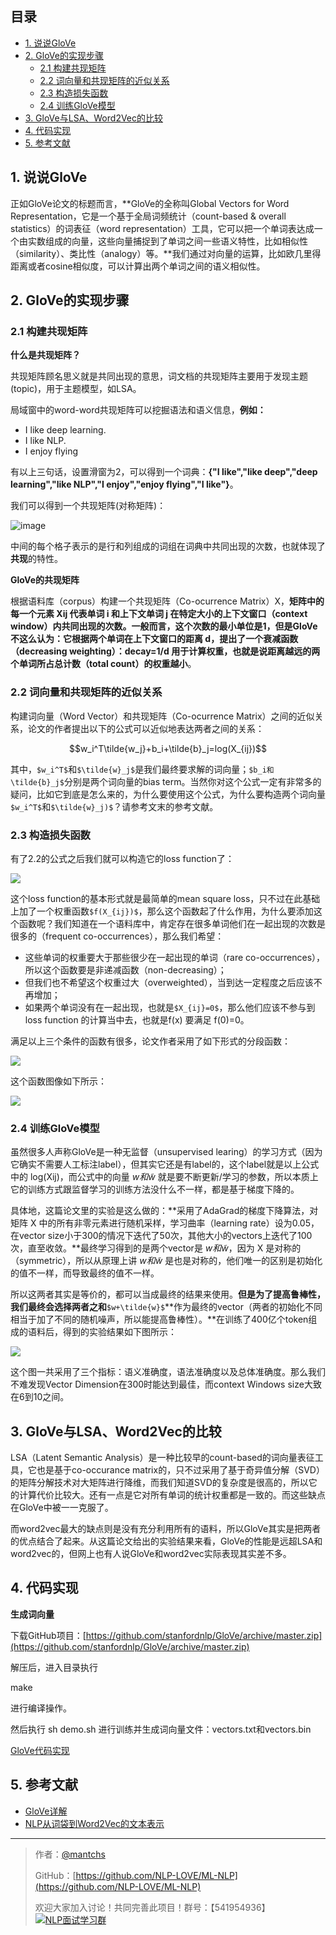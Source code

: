 ## 目录
- [1. 说说GloVe](#1-说说glove)
- [2. GloVe的实现步骤](#2-glove的实现步骤)
  - [2.1 构建共现矩阵](#21-构建共现矩阵)
  - [2.2 词向量和共现矩阵的近似关系](#22-词向量和共现矩阵的近似关系)
  - [2.3 构造损失函数](#23-构造损失函数)
  - [2.4 训练GloVe模型](#24-训练glove模型)
- [3. GloVe与LSA、Word2Vec的比较](#3-glove与lsaword2vec的比较)
- [4. 代码实现](https://github.com/NLP-LOVE/ML-NLP/blob/master/NLP/16.3%20GloVe/GloVe.ipynb)
- [5. 参考文献](#5-参考文献)

## 1. 说说GloVe

正如GloVe论文的标题而言，**GloVe的全称叫Global Vectors for Word Representation，它是一个基于全局词频统计（count-based & overall statistics）的词表征（word representation）工具，它可以把一个单词表达成一个由实数组成的向量，这些向量捕捉到了单词之间一些语义特性，比如相似性（similarity）、类比性（analogy）等。**我们通过对向量的运算，比如欧几里得距离或者cosine相似度，可以计算出两个单词之间的语义相似性。



## 2. GloVe的实现步骤

### 2.1 构建共现矩阵 

**什么是共现矩阵？**

共现矩阵顾名思义就是共同出现的意思，词文档的共现矩阵主要用于发现主题(topic)，用于主题模型，如LSA。

局域窗中的word-word共现矩阵可以挖掘语法和语义信息，**例如：**

- I like deep learning.	
- I like NLP.	
- I enjoy flying

有以上三句话，设置滑窗为2，可以得到一个词典：**{"I like","like deep","deep learning","like NLP","I enjoy","enjoy flying","I like"}**。

我们可以得到一个共现矩阵(对称矩阵)：

![image](https://wx2.sinaimg.cn/large/00630Defly1g2rwv1op5zj30q70c7wh2.jpg)

中间的每个格子表示的是行和列组成的词组在词典中共同出现的次数，也就体现了**共现**的特性。

**GloVe的共现矩阵**

根据语料库（corpus）构建一个共现矩阵（Co-ocurrence Matrix）X，**矩阵中的每一个元素 Xij 代表单词 i 和上下文单词 j 在特定大小的上下文窗口（context window）内共同出现的次数。**一般而言，这个次数的最小单位是1，但是GloVe不这么认为：它根据两个单词在上下文窗口的距离 d，提出了一个衰减函数（decreasing weighting）：decay=1/d 用于计算权重，也就是说**距离越远的两个单词所占总计数（total count）的权重越小**。



### 2.2 词向量和共现矩阵的近似关系

构建词向量（Word Vector）和共现矩阵（Co-ocurrence Matrix）之间的近似关系，论文的作者提出以下的公式可以近似地表达两者之间的关系：
```math
w_i^T\tilde{w_j}+b_i+\tilde{b}_j=log(X_{ij})
```
其中，`$w_i^T$`和`$\tilde{w}_j$`是我们最终要求解的词向量；`$b_i和\tilde{b}_j$`分别是两个词向量的bias term。当然你对这个公式一定有非常多的疑问，比如它到底是怎么来的，为什么要使用这个公式，为什么要构造两个词向量 `$w_i^T$`和`$\tilde{w}_j)$`？请参考文末的参考文献。



### 2.3 构造损失函数

有了2.2的公式之后我们就可以构造它的loss function了：

![](https://gitee.com/kkweishe/images/raw/master/ML/2019-8-24_10-11-53.png)

这个loss function的基本形式就是最简单的mean square loss，只不过在此基础上加了一个权重函数`$f(X_{ij})$`，那么这个函数起了什么作用，为什么要添加这个函数呢？我们知道在一个语料库中，肯定存在很多单词他们在一起出现的次数是很多的（frequent co-occurrences），那么我们希望：

- 这些单词的权重要大于那些很少在一起出现的单词（rare co-occurrences），所以这个函数要是非递减函数（non-decreasing）；
- 但我们也不希望这个权重过大（overweighted），当到达一定程度之后应该不再增加；
- 如果两个单词没有在一起出现，也就是`$X_{ij}=0$`，那么他们应该不参与到 loss function 的计算当中去，也就是f(x) 要满足 f(0)=0。

满足以上三个条件的函数有很多，论文作者采用了如下形式的分段函数：

![](https://gitee.com/kkweishe/images/raw/master/ML/2019-8-23_21-52-27.png)

这个函数图像如下所示：

![](http://www.fanyeong.com/wp-content/uploads/2019/08/zE6t1ig.jpg)



### 2.4 训练GloVe模型

虽然很多人声称GloVe是一种无监督（unsupervised learing）的学习方式（因为它确实不需要人工标注label），但其实它还是有label的，这个label就是以上公式中的 log(Xij)，而公式中的向量 $w和\tilde{w}$ 就是要不断更新/学习的参数，所以本质上它的训练方式跟监督学习的训练方法没什么不一样，都是基于梯度下降的。

具体地，这篇论文里的实验是这么做的：**采用了AdaGrad的梯度下降算法，对矩阵 X 中的所有非零元素进行随机采样，学习曲率（learning rate）设为0.05，在vector size小于300的情况下迭代了50次，其他大小的vectors上迭代了100次，直至收敛。**最终学习得到的是两个vector是 $w和\tilde{w}$，因为 X 是对称的（symmetric），所以从原理上讲 $w和\tilde{w}$ 是也是对称的，他们唯一的区别是初始化的值不一样，而导致最终的值不一样。

所以这两者其实是等价的，都可以当成最终的结果来使用。**但是为了提高鲁棒性，我们最终会选择两者之和**`$w+\tilde{w}$`**作为最终的vector（两者的初始化不同相当于加了不同的随机噪声，所以能提高鲁棒性）。**在训练了400亿个token组成的语料后，得到的实验结果如下图所示：

![](http://www.fanyeong.com/wp-content/uploads/2019/08/X6eVUJJ.jpg)

这个图一共采用了三个指标：语义准确度，语法准确度以及总体准确度。那么我们不难发现Vector Dimension在300时能达到最佳，而context Windows size大致在6到10之间。



## 3. GloVe与LSA、Word2Vec的比较

LSA（Latent Semantic Analysis）是一种比较早的count-based的词向量表征工具，它也是基于co-occurance matrix的，只不过采用了基于奇异值分解（SVD）的矩阵分解技术对大矩阵进行降维，而我们知道SVD的复杂度是很高的，所以它的计算代价比较大。还有一点是它对所有单词的统计权重都是一致的。而这些缺点在GloVe中被一一克服了。

而word2vec最大的缺点则是没有充分利用所有的语料，所以GloVe其实是把两者的优点结合了起来。从这篇论文给出的实验结果来看，GloVe的性能是远超LSA和word2vec的，但网上也有人说GloVe和word2vec实际表现其实差不多。



## 4. 代码实现

**生成词向量**

下载GitHub项目：[https://github.com/stanfordnlp/GloVe/archive/master.zip](https://github.com/stanfordnlp/GloVe/archive/master.zip)

解压后，进入目录执行

make

进行编译操作。

然后执行 sh demo.sh 进行训练并生成词向量文件：vectors.txt和vectors.bin

[GloVe代码实现](https://github.com/NLP-LOVE/ML-NLP/blob/master/NLP/16.3%20GloVe/GloVe.ipynb)



## 5. 参考文献

- [GloVe详解](https://www.fanyeong.com/2018/02/19/glove-in-detail/)
- [NLP从词袋到Word2Vec的文本表示](https://blog.csdn.net/weixin_41510260/article/details/90046989)



------

> 作者：[@mantchs](https://github.com/NLP-LOVE/ML-NLP)
>
> GitHub：[https://github.com/NLP-LOVE/ML-NLP](https://github.com/NLP-LOVE/ML-NLP)
>
> 欢迎大家加入讨论！共同完善此项目！群号：【541954936】<a target="_blank" href="//shang.qq.com/wpa/qunwpa?idkey=863f915b9178560bd32ca07cd090a7d9e6f5f90fcff5667489697b1621cecdb3"><img border="0" src="http://pub.idqqimg.com/wpa/images/group.png" alt="NLP面试学习群" title="NLP面试学习群"></a>
